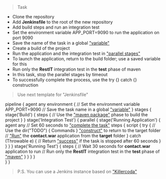 >Task

- Clone the repository
- Add **Jenkinsfile** to the root of the new repository
- Add build steps and run an integration test
- Set the environment variable APP_PORT=9090 to run the application on port 9090
- Save the name of the task in a global ["variable"](https://naiveskill.com/jenkins-pipeline-define-variable/)
- Create a build of the project
- Run the application and the integration test in ["parallel stages"](https://e.printstacktrace.blog/how-to-time-out-jenkins-pipeline-stage-and-keep-the-pipeline-running/)
- To launch the application, return to the build folder; use a saved variable for this
- Run only the **RestIT** integration test in the **test** phase of maven
- In this task, stop the parallel stages by timeout
- To successfully complete the process, use the try {} catch {} construction

>Use next template for "Jenkinsfile"


pipeline {
    agent any
    environment {
        // Set the environment variable APP_PORT=9090
        // Save the task name in a global ["variable"](https://naiveskill.com/jenkins-pipeline-define-variable/)
    }
    stages {
        stage('Build') {
            steps {
                // Use the ["maven package"](https://www.baeldung.com/maven-skipping-tests) phase to build the project
            }
        }
        stage('Integration Test') {
            parallel {
                stage('Running Application') {
                    agent any
                    // Set 60 seconds to ["complete the task"](https://e.printstacktrace.blog/how-to-time-out-jenkins-pipeline-stage-and-keep-the-pipeline-running/)
                    steps {
                        script {
                            try {
                                // Use the dir("TODO") { Commands } ["construct"](https://www.baeldung.com/ops/jenkins-pipeline-change-to-another-folder) to return to the target folder
                                // ["Run"](https://www.baeldung.com/java-run-jar-with-arguments) the **contact.war** application from the **target** folder
                            } catch (Throwable e) {
                                // Return ["success"](https://www.jenkins.io/doc/pipeline/steps/workflow-basic-steps/) if the task is stopped after 60 seconds
                            }
                        }
                    }
                }
                stage('Running Test') {
                    steps {
                        // Wait 30 seconds for **contact.war** application to run
                        // Run only the **RestIT** integration test in the **test** phase of ["maven"](https://maven.apache.org/surefire/maven-surefire-plugin/examples/single-test.html)
                    }
                }
            }
        }        
    }
}


>P.S. You can use a Jenkins instance based on ["Killercoda"](https://killercoda.com/softservedata/scenario/PracticalTask1)

